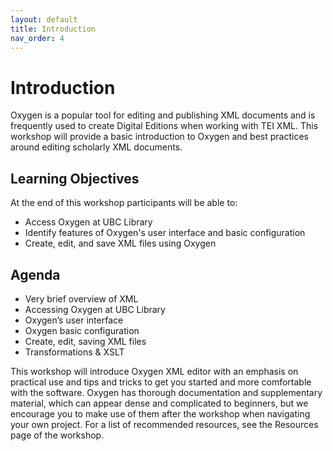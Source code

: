 ```yaml
---
layout: default
title: Introduction
nav_order: 4
---
```

# Introduction

Oxygen is a popular tool for editing and publishing XML documents and is frequently used to create Digital Editions when working with TEI XML. This workshop will provide a basic introduction to Oxygen and best practices around editing scholarly XML documents.

## Learning Objectives

At the end of this workshop participants will be able to:

-	Access Oxygen at UBC Library
-	Identify features of Oxygen's user interface and basic configuration
-	Create, edit, and save XML files using Oxygen

## Agenda

-	Very brief overview of XML
-	Accessing Oxygen at UBC Library
-	Oxygen’s user interface 
-	Oxygen basic configuration
-	Create, edit, saving XML files
-	Transformations & XSLT

This workshop will introduce Oxygen XML editor with an emphasis on practical use and tips and tricks to get you started and more comfortable with the software. Oxygen has thorough documentation and supplementary material, which can appear dense and complicated to beginners, but we encourage you to make use of them after the workshop when navigating your own project. For a list of recommended resources, see the Resources page of the workshop. 

